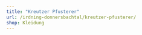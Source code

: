 ```yaml
---
title: "Kreutzer Pfusterer"
url: /irdning-donnersbachtal/kreutzer-pfusterer/
shop: Kleidung
---
```

